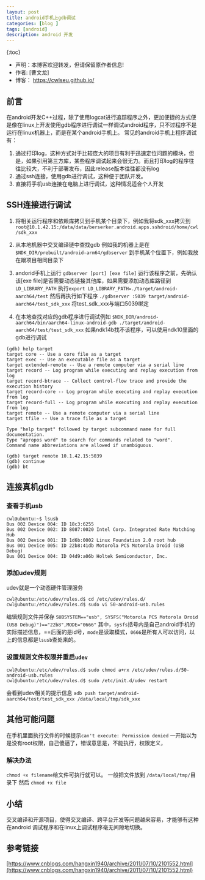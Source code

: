 ```yaml
---
layout: post
title: android手机上gdb调试
categories: [blog ]
tags: [android]
description: android 开发
---
```

{:toc}

- 声明：本博客欢迎转发，但请保留原作者信息!
- 作者: [曹文龙]
- 博客： <https://cwlseu.github.io/>


## 前言

在android开发C++过程，除了使用logcat进行追踪程序之外，更加便捷的方式便是像在linux上开发使用gdb程序进行调试一样调试android程序，只不过程序不是运行在linux机器上，而是在某个android手机上。
常见的android手机上程序调试有： 
1. 通过打印log，这种方式对于比较庞大的项目有利于迅速定位问题的模块，但是，如果引用第三方库，某些程序调试起来会很无力。而且打印log的程序往往比较大，不利于部署发布，因此release版本往往都没有log
2. 通过ssh连接，使用gdb进行调试，这种便于团队开发。
3. 直接将手机usb连接在电脑上进行调试，这种情况适合个人开发

## SSH连接进行调试

1. 将相关运行程序和依赖库拷贝到手机某个目录下，例如我将sdk_xxx拷贝到`root@10.1.42.15:/data/data/berserker.android.apps.sshdroid/home/cwl/sdk_xxx`
2. 从本地机器中交叉编译链中查找gdb
例如我的机器上是在`$NDK_DIR/prebuilt/android-arm64/gdbserver`
到手机某个位置下，例如我放在跟项目相同目录下
3. andorid手机上运行 `gdbserver [port] [exe file]`
运行该程序之前，先确认该[exe file]是否需要动态链接其他库，如果需要添加动态库路径到`LD_LIBRARY_PATH`
执行`export LD_LIBRARY_PATH=./target/android-aarch64/test`
然后再执行如下程序
`./gdbserver :5039 target/android-aarch64/test_sdk_xxx`
将test_sdk_xxx与端口5039绑定

4. 在本地查找对应的gdb程序进行调试例如
`$NDK_DIR/android-aarch64/bin/aarch64-linux-android-gdb ./target/android-aarch64/test/test_sdk_xxx`
如果ndk14b找不该程序，可以使用ndk10里面的gdb进行调试
```
(gdb) help target
target core -- Use a core file as a target
target exec -- Use an executable file as a target
target extended-remote -- Use a remote computer via a serial line
target record -- Log program while executing and replay execution from log
target record-btrace -- Collect control-flow trace and provide the execution history
target record-core -- Log program while executing and replay execution from log
target record-full -- Log program while executing and replay execution from log
target remote -- Use a remote computer via a serial line
target tfile -- Use a trace file as a target

Type "help target" followed by target subcommand name for full documentation.
Type "apropos word" to search for commands related to "word".
Command name abbreviations are allowed if unambiguous.
```

```
(gdb) target remote 10.1.42.15:5039
(gdb) continue
(gdb) bt
```

## 连接真机gdb

### 查看手机usb

	cwl@ubuntu:~$ lsusb 
	Bus 002 Device 004: ID 18c3:6255  
	Bus 002 Device 002: ID 8087:0020 Intel Corp. Integrated Rate Matching Hub
	Bus 002 Device 001: ID 1d6b:0002 Linux Foundation 2.0 root hub
	Bus 001 Device 005: ID 22b8:41db Motorola PCS Motorola Droid (USB Debug)
	Bus 001 Device 004: ID 04d9:a06b Holtek Semiconductor, Inc. 

### 添加udev规则

udev就是一个动态硬件管理服务 

	cwl@ubuntu:/etc/udev/rules.d$ cd /etc/udev/rules.d/
	cwl@ubuntu:/etc/udev/rules.d$ sudo vi 50-android-usb.rules
	 
编辑规则文件并保存 
 `SUBSYSTEM=="usb", SYSFS("Motorola PCS Motorola Droid (USB Debug)")=="22b8",MODE="0666"`
 其中，`sysfs`括号内是自己android手机的实际描述信息，==后面的是id号，`mode`是读取模式，`0666`是所有人可以访问，以上的信息都是`lsusb`查处来的。
 
### 设置规则文件权限并重启`udev`

	cwl@ubuntu:/etc/udev/rules.d$ sudo chmod a+rx /etc/udev/rules.d/50-android-usb.rules 
	cwl@ubuntu:/etc/udev/rules.d$ sudo /etc/init.d/udev restart 

 会看到udev相关的提示信息
`adb push target/android-aarch64/test/test_sdk_xxx /data/local/tmp/sdk_xxx`


## 其他可能问题
在手机里面执行文件的时候提示`can't execute: Permission denied`
一开始以为是没有root权限，自己傻逼了，错误意思是，不能执行，权限定义，

### 解决办法
`chmod +x filename`给文件可执行就可以。
一般把文件放到 `/data/local/tmp/`目录下
然后 `chmod +x file`

## 小结

交叉编译和开源项目，使得交叉编译、跨平台开发等问题越来容易，才能够有这种在android 调试程序和在linux上调试程序毫无间隙地切换。

## 参考链接
[https://www.cnblogs.com/hangxin1940/archive/2011/07/10/2101552.html](https://www.cnblogs.com/hangxin1940/archive/2011/07/10/2101552.html)